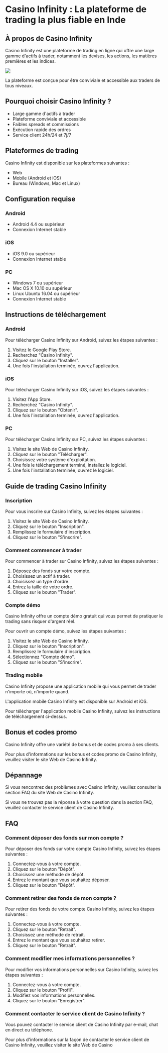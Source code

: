 # Casino Infinity : La plateforme de trading la plus fiable en Inde

## À propos de Casino Infinity

Casino Infinity est une plateforme de trading en ligne qui offre une
large gamme d\'actifs à trader, notamment les devises, les actions, les
matières premières et les indices.

[![](https://i.imgur.com/JJwkDm3.png)](https://traff.sbs/frcas)

La plateforme est conçue pour être conviviale et accessible aux traders
de tous niveaux.

## Pourquoi choisir Casino Infinity ?

-   Large gamme d\'actifs à trader
-   Plateforme conviviale et accessible
-   Faibles spreads et commissions
-   Exécution rapide des ordres
-   Service client 24h/24 et 7j/7

## Plateformes de trading

Casino Infinity est disponible sur les plateformes suivantes :

-   Web
-   Mobile (Android et iOS)
-   Bureau (Windows, Mac et Linux)

## Configuration requise

### Android

-   Android 4.4 ou supérieur
-   Connexion Internet stable

### iOS

-   iOS 9.0 ou supérieur
-   Connexion Internet stable

### PC

-   Windows 7 ou supérieur
-   Mac OS X 10.10 ou supérieur
-   Linux Ubuntu 16.04 ou supérieur
-   Connexion Internet stable

## Instructions de téléchargement

### Android

Pour télécharger Casino Infinity sur Android, suivez les étapes
suivantes :

1.  Visitez le Google Play Store.
2.  Recherchez "Casino Infinity".
3.  Cliquez sur le bouton "Installer".
4.  Une fois l\'installation terminée, ouvrez l\'application.

### iOS

Pour télécharger Casino Infinity sur iOS, suivez les étapes suivantes :

1.  Visitez l\'App Store.
2.  Recherchez "Casino Infinity".
3.  Cliquez sur le bouton "Obtenir".
4.  Une fois l\'installation terminée, ouvrez l\'application.

### PC

Pour télécharger Casino Infinity sur PC, suivez les étapes suivantes :

1.  Visitez le site Web de Casino Infinity.
2.  Cliquez sur le bouton "Télécharger".
3.  Choisissez votre système d\'exploitation.
4.  Une fois le téléchargement terminé, installez le logiciel.
5.  Une fois l\'installation terminée, ouvrez le logiciel.

## Guide de trading Casino Infinity

### Inscription

Pour vous inscrire sur Casino Infinity, suivez les étapes suivantes :

1.  Visitez le site Web de Casino Infinity.
2.  Cliquez sur le bouton "Inscription".
3.  Remplissez le formulaire d\'inscription.
4.  Cliquez sur le bouton "S\'inscrire".

### Comment commencer à trader

Pour commencer à trader sur Casino Infinity, suivez les étapes suivantes
:

1.  Déposez des fonds sur votre compte.
2.  Choisissez un actif à trader.
3.  Choisissez un type d\'ordre.
4.  Entrez la taille de votre ordre.
5.  Cliquez sur le bouton "Trader".

### Compte démo

Casino Infinity offre un compte démo gratuit qui vous permet de
pratiquer le trading sans risquer d\'argent réel.

Pour ouvrir un compte démo, suivez les étapes suivantes :

1.  Visitez le site Web de Casino Infinity.
2.  Cliquez sur le bouton "Inscription".
3.  Remplissez le formulaire d\'inscription.
4.  Sélectionnez "Compte démo".
5.  Cliquez sur le bouton "S\'inscrire".

### Trading mobile

Casino Infinity propose une application mobile qui vous permet de trader
n\'importe où, n\'importe quand.

L\'application mobile Casino Infinity est disponible sur Android et iOS.

Pour télécharger l\'application mobile Casino Infinity, suivez les
instructions de téléchargement ci-dessus.

## Bonus et codes promo

Casino Infinity offre une variété de bonus et de codes promo à ses
clients.

Pour plus d\'informations sur les bonus et codes promo de Casino
Infinity, veuillez visiter le site Web de Casino Infinity.

## Dépannage

Si vous rencontrez des problèmes avec Casino Infinity, veuillez
consulter la section FAQ du site Web de Casino Infinity.

Si vous ne trouvez pas la réponse à votre question dans la section FAQ,
veuillez contacter le service client de Casino Infinity.

## FAQ

### Comment déposer des fonds sur mon compte ?

Pour déposer des fonds sur votre compte Casino Infinity, suivez les
étapes suivantes :

1.  Connectez-vous à votre compte.
2.  Cliquez sur le bouton "Dépôt".
3.  Choisissez une méthode de dépôt.
4.  Entrez le montant que vous souhaitez déposer.
5.  Cliquez sur le bouton "Dépôt".

### Comment retirer des fonds de mon compte ?

Pour retirer des fonds de votre compte Casino Infinity, suivez les
étapes suivantes :

1.  Connectez-vous à votre compte.
2.  Cliquez sur le bouton "Retrait".
3.  Choisissez une méthode de retrait.
4.  Entrez le montant que vous souhaitez retirer.
5.  Cliquez sur le bouton "Retrait".

### Comment modifier mes informations personnelles ?

Pour modifier vos informations personnelles sur Casino Infinity, suivez
les étapes suivantes :

1.  Connectez-vous à votre compte.
2.  Cliquez sur le bouton "Profil".
3.  Modifiez vos informations personnelles.
4.  Cliquez sur le bouton "Enregistrer".

### Comment contacter le service client de Casino Infinity ?

Vous pouvez contacter le service client de Casino Infinity par e-mail,
chat en direct ou téléphone.

Pour plus d\'informations sur la façon de contacter le service client de
Casino Infinity, veuillez visiter le site Web de Casino

